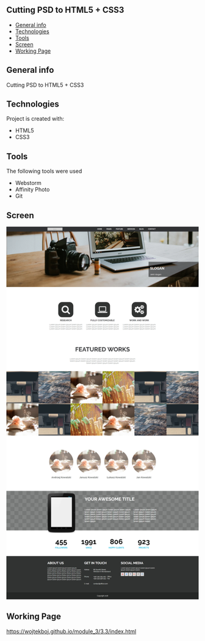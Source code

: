 ## Cutting PSD to HTML5 + CSS3
* [General info](#general-info)
* [Technologies](#technologies)
* [Tools](#tools)
* [Screen](#screen)
* [Working Page](#working-page)

## General info
Cutting PSD to HTML5 + CSS3

## Technologies
Project is created with:
* HTML5
* CSS3

## Tools
The following tools were used
* Webstorm
* Affinity Photo
* Git

## Screen 
![Screen](https://github.com/wojtekboj/module_3-3.3/blob/master/images/screencapture.png)

## Working Page
https://wojtekboj.github.io/module_3/3.3/index.html